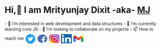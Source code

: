 <h1> Hi,👋 I am Mrityunjay Dixit -aka- <a href="https://github.com/mj-this-side/">MJ</a></h1>
- 👀 I’m interested in web development and data structures
- 🌱 I’m currently learning core JS
- 💞️ I’m looking to collaborate on my projects 
- 📫 How to reach me 
<a href="https://twitter.com/MrityunjayDixi9"><img src="./img/twitter.png" align="center" width="35px" height="35px"/></a>
<a href="https://www.facebook.com/mrityunjay.dixit.9081"><img src="./img/facebook.png" align="center" width="35px" height="30px"/></a>
<a href="https://www.instagram.com/mj_this_side_/"><img src="./img/instagram.png" align="center" width="35px" height="30px"/></a>
<a href="https://www.linkedin.com/in/mrityunjay-dixit-41885a189/"><img src="./img/linkedin.png" align="center" width="35px" height="30px"/></a>
<a href="mailto:dixitmrityunjay321@gmail.com"><img src="./img/gmail.jpg" align="center" width="35px" height="30px"/></a>



<!---
mj-this-side/mj-this-side is a ✨ special ✨ repository because its `README.md` (this file) appears on your GitHub profile.
You can click the Preview link to take a look at your changes.
--->
